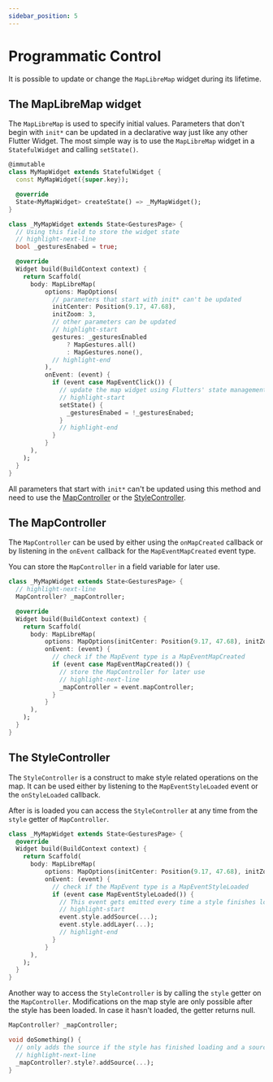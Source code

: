 ```yaml
---
sidebar_position: 5
---
```


# Programmatic Control

It is possible to update or change the `MapLibreMap` widget during its lifetime.

## The MapLibreMap widget

The `MapLibreMap` is used to specify
initial values. Parameters that don't begin with `init*` can be updated in a
declarative way just like any other Flutter Widget. The most simple way is to
use the `MapLibreMap` widget in a `StatefulWidget` and calling `setState()`.

```dart
@immutable
class MyMapWidget extends StatefulWidget {
  const MyMapWidget({super.key});

  @override
  State<MyMapWidget> createState() => _MyMapWidget();
}

class _MyMapWidget extends State<GesturesPage> {
  // Using this field to store the widget state
  // highlight-next-line
  bool _gesturesEnabed = true;

  @override
  Widget build(BuildContext context) {
    return Scaffold(
      body: MapLibreMap(
          options: MapOptions(
            // parameters that start with init* can't be updated
            initCenter: Position(9.17, 47.68),
            initZoom: 3,
            // other parameters can be updated
            // highlight-start
            gestures: _gesturesEnabled
                ? MapGestures.all()
                : MapGestures.none(),
            // highlight-end
          ),
          onEvent: (event) {
            if (event case MapEventClick()) {
              // update the map widget using Flutters' state management
              // highlight-start
              setState() {
                _gesturesEnabed = !_gesturesEnabed;
              }
              // highlight-end
            }
          }
      ),
    );
  }
}
```

All parameters that start with `init*` can't be updated using this method and
need to use the [MapController](#the-mapcontroller) or
the [StyleController](#the-stylecontroller).

## The MapController

The `MapController` can be used by either using the `onMapCreated` callback or
by listening in the `onEvent` callback for the `MapEventMapCreated` event type.

You can store the `MapController` in a field variable for later use.

```dart
class _MyMapWidget extends State<GesturesPage> {
  // highlight-next-line
  MapController? _mapController;

  @override
  Widget build(BuildContext context) {
    return Scaffold(
      body: MapLibreMap(
          options: MapOptions(initCenter: Position(9.17, 47.68), initZoom: 3),
          onEvent: (event) {
            // check if the MapEvent type is a MapEventMapCreated
            if (event case MapEventMapCreated()) {
              // store the MapController for later use
              // highlight-next-line
              _mapController = event.mapController;
            }
          }
      ),
    );
  }
}
```

## The StyleController

The `StyleController` is a construct to make style related operations on the
map. It can be used either by listening to the `MapEventStyleLoaded` event or
the `onStyleLoaded` callback.

After is is loaded you can access the `StyleController` at any time
from the `style` getter of `MapController`.

```dart
class _MyMapWidget extends State<GesturesPage> {
  @override
  Widget build(BuildContext context) {
    return Scaffold(
      body: MapLibreMap(
          options: MapOptions(initCenter: Position(9.17, 47.68), initZoom: 3),
          onEvent: (event) {
            // check if the MapEvent type is a MapEventStyleLoaded
            if (event case MapEventStyleLoaded()) {
              // This event gets emitted every time a style finishes loading.
              // highlight-start
              event.style.addSource(...);
              event.style.addLayer(...);
              // highlight-end
            }
          }
      ),
    );
  }
}
```

Another way to access the `StyleController` is by calling the `style` getter on
the `MapController`. Modifications on the map style are only possible after the
style has been loaded. In case it hasn't loaded, the getter returns null.

```dart
MapController? _mapController;

void doSomething() {
  // only adds the source if the style has finished loading and a source can be added.
  // highlight-next-line
  _mapController?.style?.addSource(...);
}
```